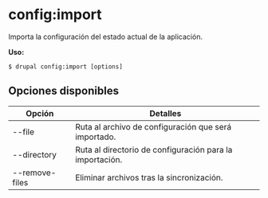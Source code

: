 # config:import
Importa la configuración del estado actual de la aplicación.

**Uso:**
```
$ drupal config:import [options]
```

## Opciones disponibles
Opción | Detalles
-------|-------------
--file | Ruta al archivo de configuración que será importado.
--directory | Ruta al directorio de configuración para la importación.
--remove-files | Eliminar archivos tras la sincronización.
